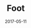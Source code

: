---
title: Foot
date: '2017-05-11'
thumb_image: images/mar-2yo/foot.jpg
thumb_image_alt: Foot
image: images/mar-2yo/foot.jpg
image_alt: Foot
template: project
---	